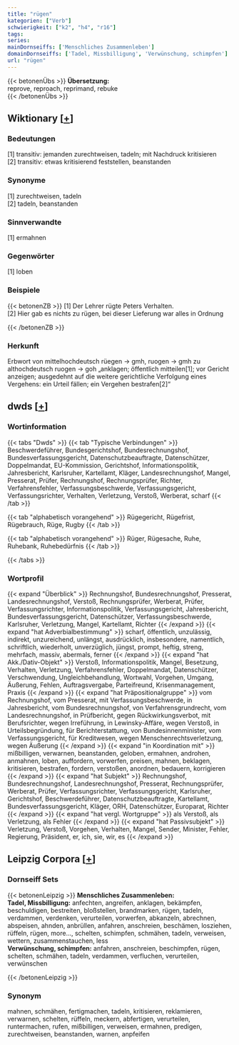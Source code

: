 ```yaml
---
title: "rügen"
kategorien: ["Verb"]
schwierigkeit: ["k2", "h4", "r16"]
tags:
series:
mainDornseiffs: ['Menschliches Zusammenleben']
domainDornseiffs: ['Tadel, Missbilligung', 'Verwünschung, schimpfen']
url: "rügen"
---
```


{{< betonenÜbs >}}
**Übersetzung:**  
reprove, reproach, reprimand, rebuke  
{{< /betonenÜbs >}}

## Wiktionary [[+](https://de.wiktionary.org/wiki/rügen)]

### Bedeutungen
[1] transitiv: jemanden zurechtweisen, tadeln; mit Nachdruck kritisieren  
[2] transitiv: etwas kritisierend feststellen, beanstanden  

### Synonyme
[1] zurechtweisen, tadeln  
[2] tadeln, beanstanden  

### Sinnverwandte
[1] ermahnen  

### Gegenwörter
[1] loben  

### Beispiele
{{< betonenZB >}}
[1] Der Lehrer rügte Peters Verhalten.  
[2] Hier gab es nichts zu rügen, bei dieser Lieferung war alles in Ordnung  

{{< /betonenZB >}}
### Herkunft
Erbwort von mittelhochdeutsch rüegen → gmh, ruogen → gmh zu althochdeutsch ruogen → goh „anklagen; öffentlich mitteilen[1]; vor Gericht anzeigen; ausgedehnt auf die weitere gerichtliche Verfolgung eines Vergehens: ein Urteil fällen; ein Vergehen bestrafen[2]“  



## dwds [[+](https://www.dwds.de/wb/rügen)]

### Wortinformation
{{< tabs "Dwds" >}}
{{< tab "Typische Verbindungen" >}}
Beschwerdeführer, Bundesgerichtshof, Bundesrechnungshof, Bundesverfassungsgericht, Datenschutzbeauftragte, Datenschützer, Doppelmandat, EU-Kommission, Gerichtshof, Informationspolitik, Jahresbericht, Karlsruher, Kartellamt, Kläger, Landesrechnungshof, Mangel, Presserat, Prüfer, Rechnungshof, Rechnungsprüfer, Richter, Verfahrensfehler, Verfassungsbeschwerde, Verfassungsgericht, Verfassungsrichter, Verhalten, Verletzung, Verstoß, Werberat, scharf
{{< /tab >}}

{{< tab "alphabetisch vorangehend" >}}
Rügegericht, Rügefrist, Rügebrauch, Rüge, Rugby
{{< /tab >}}

{{< tab "alphabetisch vorangehend" >}}
Rüger, Rügesache, Ruhe, Ruhebank, Ruhebedürfnis
{{< /tab >}}

{{< /tabs >}}

### Wortprofil
{{< expand "Überblick" >}} Rechnungshof, Bundesrechnungshof, Presserat, Landesrechnungshof, Verstoß, Rechnungsprüfer, Werberat, Prüfer, Verfassungsrichter, Informationspolitik, Verfassungsgericht, Jahresbericht, Bundesverfassungsgericht, Datenschützer, Verfassungsbeschwerde, Karlsruher, Verletzung, Mangel, Kartellamt, Richter {{< /expand >}}
{{< expand "hat Adverbialbestimmung" >}} scharf, öffentlich, unzulässig, indirekt, unzureichend, unlängst, ausdrücklich, insbesondere, namentlich, schriftlich, wiederholt, unverzüglich, jüngst, prompt, heftig, streng, mehrfach, massiv, abermals, ferner {{< /expand >}}
{{< expand "hat Akk./Dativ-Objekt" >}} Verstoß, Informationspolitik, Mangel, Besetzung, Verhalten, Verletzung, Verfahrensfehler, Doppelmandat, Datenschützer, Verschwendung, Ungleichbehandlung, Wortwahl, Vorgehen, Umgang, Äußerung, Fehlen, Auftragsvergabe, Parteifreund, Krisenmanagement, Praxis {{< /expand >}}
{{< expand "hat Präpositionalgruppe" >}} vom Rechnungshof, vom Presserat, mit Verfassungsbeschwerde, in Jahresbericht, vom Bundesrechnungshof, von Verfahrensgrundrecht, vom Landesrechnungshof, in Prüfbericht, gegen Rückwirkungsverbot, mit Berufsrichter, wegen Irreführung, in Lewinsky-Affäre, wegen Verstoß, in Urteilsbegründung, für Berichterstattung, von Bundesinnenminister, vom Verfassungsgericht, für Kreditwesen, wegen Menschenrechtsverletzung, wegen Äußerung {{< /expand >}}
{{< expand "in Koordination mit" >}} mißbilligen, verwarnen, beanstanden, geloben, ermahnen, androhen, anmahnen, loben, auffordern, vorwerfen, preisen, mahnen, beklagen, kritisieren, bestrafen, fordern, verstoßen, anordnen, bedauern, korrigieren {{< /expand >}}
{{< expand "hat Subjekt" >}} Rechnungshof, Bundesrechnungshof, Landesrechnungshof, Presserat, Rechnungsprüfer, Werberat, Prüfer, Verfassungsrichter, Verfassungsgericht, Karlsruher, Gerichtshof, Beschwerdeführer, Datenschutzbeauftragte, Kartellamt, Bundesverfassungsgericht, Kläger, ORH, Datenschützer, Europarat, Richter {{< /expand >}}
{{< expand "hat vergl. Wortgruppe" >}} als Verstoß, als Verletzung, als Fehler {{< /expand >}}
{{< expand "hat Passivsubjekt" >}} Verletzung, Verstoß, Vorgehen, Verhalten, Mangel, Sender, Minister, Fehler, Regierung, Präsident, er, ich, sie, wir, es {{< /expand >}}

## Leipzig Corpora [[+](https://corpora.uni-leipzig.de/en/res?word=rügen&corpusId=deu_newscrawl-public_2018)]

### Dornseiff Sets
{{< betonenLeipzig >}}
**Menschliches Zusammenleben:**  
**Tadel, Missbilligung:** anfechten, angreifen, anklagen, bekämpfen, beschuldigen, bestreiten, bloßstellen, brandmarken, rügen, tadeln, verdammen, verdenken, verurteilen, vorwerfen, abkanzeln, abrechnen, abspeisen, ahnden, anbrüllen, anfahren, anschreien, beschämen, losziehen, rüffeln, rügen, more..., schelten, schimpfen, schmähen, tadeln, verweisen, wettern, zusammenstauchen, less  
**Verwünschung, schimpfen:** anfahren, anschreien, beschimpfen, rügen, schelten, schmähen, tadeln, verdammen, verfluchen, verurteilen, verwünschen  

{{< /betonenLeipzig >}}

### Synonym
mahnen, schmähen, fertigmachen, tadeln, kritisieren, reklamieren, verwarnen, schelten, rüffeln, meckern, abfertigen, verurteilen, runtermachen, rufen, mißbilligen, verweisen, ermahnen, predigen, zurechtweisen, beanstanden, warnen, anpfeifen

